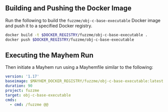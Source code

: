 ## Building and Pushing the Docker Image

Run the following to build the `fuzzme/obj-c-base-executable` Docker image and push it to a specified Docker registry.

```sh
docker build -t $DOCKER_REGISTRY/fuzzme/obj-c-base-executable .
docker push $DOCKER_REGISTRY/fuzzme/obj-c-base-executable
```

## Executing the Mayhem Run

Then initiate a Mayhem run using a Mayhemfile similar to the following:

```yaml
version: '1.17'
baseimage: $MAYHEM_DOCKER_REGISTRY/fuzzme/obj-c-base-executable:latest
duration: 90
project: fuzzme
target: obj-c-base-executable
cmds:
  - cmd: /fuzzme @@
```
